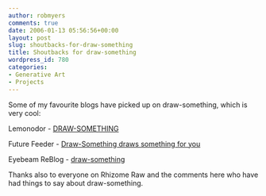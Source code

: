 ```yaml
---
author: robmyers
comments: true
date: 2006-01-13 05:56:56+00:00
layout: post
slug: shoutbacks-for-draw-something
title: Shoutbacks for draw-something
wordpress_id: 780
categories:
- Generative Art
- Projects
---
```


  
Some of my favourite blogs have picked up on draw-something, which is very cool:  


  
Lemonodor - [DRAW-SOMETHING](http://lemonodor.com/archives/001327.html)  


  
Future Feeder - [Draw-Something draws something for you](http://feeds.feedburner.com/FutureFeeder?m=645)  


  
Eyebeam ReBlog - [draw-something](http://www.eyebeam.org/reblog/archives/2006/01/drawsomething.html)  


  
Thanks also to everyone on Rhizome Raw and the comments here who have had things to say about draw-something.  


  


